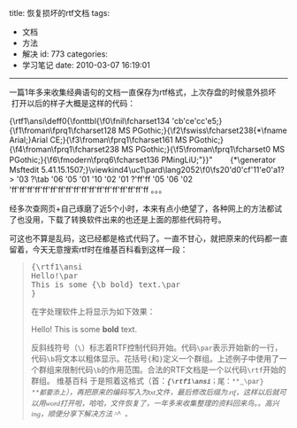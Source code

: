 title: 恢复损坏的rtf文档
tags:
  - 文档
  - 方法
  - 解决
id: 773
categories:
  - 学习笔记
date: 2010-03-07 16:19:01
---

一篇1年多来收集经典语句的文档一直保存为rtf格式，上次存盘的时候意外损坏  打开以后的样子大概是这样的代码：

{\rtf1\ansi\deff0{\fonttbl{\f0\fnil\fcharset134 \'cb\'ce\'cc\'e5;}{\f1\froman\fprq1\fcharset128 MS PGothic;}{\f2\fswiss\fcharset238{\*\fname Arial;}Arial CE;}{\f3\froman\fprq1\fcharset161 MS PGothic;}{\f4\froman\fprq1\fcharset238 MS PGothic;}{\f5\froman\fprq1\fcharset0 MS PGothic;}{\f6\fmodern\fprq6\fcharset136 PMingLiU;"}}" 　　{\*\generator Msftedit 5.41.15.1507;}\viewkind4\uc1\pard\lang2052\f0\fs20\'d0\'cf\'11\'e0\'a1? &gt; \'03 ?\tab \'06 \'05 \'01 \'10 \'02 \'01 ?\'ff\'ff \'05 \'06 \'02 \'ff\'ff\'ff\'ff\'ff\'ff\'ff\'ff\'ff\'ff\'ff\'ff\'ff\'ff\'ff\'ff\'ff\'ff 。。。

经多次查网页+自己琢磨了近5个小时，本来有点小绝望了，各种网上的方法都试了也没用，下载了转换软件出来的也还是上面的那些代码符号。<!--more-->

可这也不算是乱码，这已经都是格式代码了。一直不甘心，就把原来的代码都一直留着，今天无意搜索rtf时在维基百科看到这样一段：
> <pre>{\rtf1\ansi
> Hello!\par
> This is some {\b bold} text.\par
> }</pre>
> 在字处理软件上将显示为如下效果：
> 
> Hello!
> This is some **bold** text.
> 
> 反斜线符号（`\`）标志着RTF控制代码开始。代码`\par`表示开始新的一行，代码`\b`将文本以粗体显示。花括号`{`和`}`定义一个群组。上述例子中使用了一个群组来限制代码`\b`的作用范围。合法的RTF文档是一个以代码`\rtf`开始的群组。 维基百科
于是照着这格式（首：<span style="font-family: Consolas, Monaco, 'Courier New', Courier, monospace; line-height: 18px; font-size: 12px; white-space: pre;">**_{\rtf1\ansi_**；<span style="font-family: Georgia, 'Times New Roman', 'Bitstream Charter', Times, serif; line-height: 19px; white-space: normal; font-size: 13px;">尾：<span style="font-family: Consolas, Monaco, 'Courier New', Courier, monospace; line-height: 18px; font-size: 12px; white-space: pre;">**_\par} _**都要添上<span style="font-family: Georgia, 'Times New Roman', 'Bitstream Charter', Times, serif; line-height: 19px; white-space: normal; font-size: 13px;">），再把原来的编码写入为txt文件，最后修改后缀为.rtf，这样以后就可以用word打开啦，哈哈，文件恢复了，一年多来收集整理的资料回来鸟。。高兴ing，顺便分享下解决方法 ^_^ 。</span></span></span></span>